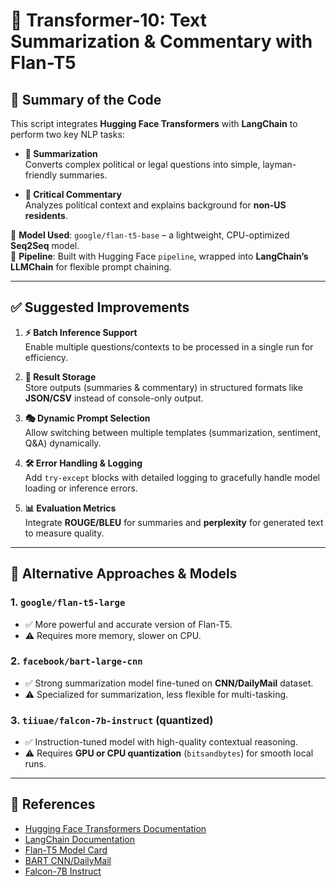 
# 🚀 Transformer-10: Text Summarization & Commentary with Flan-T5  

## 📌 Summary of the Code  
This script integrates **Hugging Face Transformers** with **LangChain** to perform two key NLP tasks:  

- **📝 Summarization**  
  Converts complex political or legal questions into simple, layman-friendly summaries.  

- **💬 Critical Commentary**  
  Analyzes political context and explains background for **non-US residents**.  

🔧 **Model Used**: `google/flan-t5-base` – a lightweight, CPU-optimized **Seq2Seq** model.  
🔗 **Pipeline**: Built with Hugging Face `pipeline`, wrapped into **LangChain’s LLMChain** for flexible prompt chaining.  

---

## ✅ Suggested Improvements  

1. **⚡ Batch Inference Support**  
   Enable multiple questions/contexts to be processed in a single run for efficiency.  

2. **📂 Result Storage**  
   Store outputs (summaries & commentary) in structured formats like **JSON/CSV** instead of console-only output.  

3. **🎭 Dynamic Prompt Selection**  
   Allow switching between multiple templates (summarization, sentiment, Q&A) dynamically.  

4. **🛠 Error Handling & Logging**  
   Add `try-except` blocks with detailed logging to gracefully handle model loading or inference errors.  

5. **📊 Evaluation Metrics**  
   Integrate **ROUGE/BLEU** for summaries and **perplexity** for generated text to measure quality.  

---

## 🚀 Alternative Approaches & Models  

### 1. `google/flan-t5-large`  
- ✅ More powerful and accurate version of Flan-T5.  
- ⚠️ Requires more memory, slower on CPU.  

### 2. `facebook/bart-large-cnn`  
- ✅ Strong summarization model fine-tuned on **CNN/DailyMail** dataset.  
- ⚠️ Specialized for summarization, less flexible for multi-tasking.  

### 3. `tiiuae/falcon-7b-instruct` (quantized)  
- ✅ Instruction-tuned model with high-quality contextual reasoning.  
- ⚠️ Requires **GPU or CPU quantization** (`bitsandbytes`) for smooth local runs.  

---

## 📖 References  

- [Hugging Face Transformers Documentation](https://huggingface.co/docs/transformers/index)  
- [LangChain Documentation](https://python.langchain.com/)  
- [Flan-T5 Model Card](https://huggingface.co/google/flan-t5-base)  
- [BART CNN/DailyMail](https://huggingface.co/facebook/bart-large-cnn)  
- [Falcon-7B Instruct](https://huggingface.co/tiiuae/falcon-7b-instruct)  
